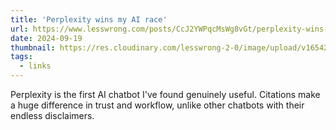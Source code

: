 ```yaml
---
title: 'Perplexity wins my AI race'
url: https://www.lesswrong.com/posts/CcJ2YWPqcMsWg8vGt/perplexity-wins-my-ai-race-1
date: 2024-09-19
thumbnail: https://res.cloudinary.com/lesswrong-2-0/image/upload/v1654295382/new_mississippi_river_fjdmww.jpg
tags:
  - links
---
```


Perplexity is the first AI chatbot I've found genuinely useful. Citations make a huge difference in trust and workflow, unlike other chatbots with their endless disclaimers.
